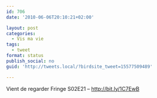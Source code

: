 ```yaml
---
id: 706
date: '2010-06-06T20:10:21+02:00'

layout: post
categories:
  - Vis ma vie
tags:
  - tweet
format: status
publish_social: no
guid: 'http://tweets.local/?birdsite_tweet=15577509489'

---
```


Vient de regarder Fringe S02E21 – http://bit.ly/1C7EwB